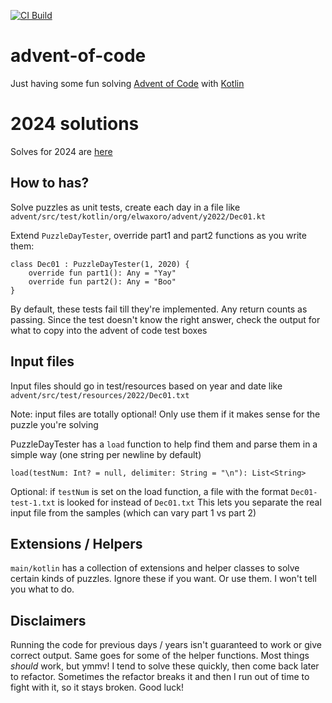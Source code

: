 [![CI Build](https://github.com/elwaxoro/advent-of-code/actions/workflows/gradle.yml/badge.svg)](https://github.com/elwaxoro/advent-of-code/actions/workflows/gradle.yml)

# advent-of-code
Just having some fun solving [Advent of Code](https://adventofcode.com/) with [Kotlin](https://kotlinlang.org/)

# 2024 solutions
Solves for 2024 are [here](https://github.com/elwaxoro/advent-of-code/tree/main/advent/src/test/kotlin/org/elwaxoro/advent/y2024)

## How to has?

Solve puzzles as unit tests, create each day in a file like `advent/src/test/kotlin/org/elwaxoro/advent/y2022/Dec01.kt`

Extend `PuzzleDayTester`, override part1 and part2 functions as you write them:

```
class Dec01 : PuzzleDayTester(1, 2020) {
    override fun part1(): Any = "Yay"
    override fun part2(): Any = "Boo"
}
```

By default, these tests fail till they're implemented. Any return counts as passing.
Since the test doesn't know the right answer, check the output for what to copy into the advent of code test boxes

## Input files
Input files should go in test/resources based on year and date like `advent/src/test/resources/2022/Dec01.txt`

Note: input files are totally optional! Only use them if it makes sense for the puzzle you're solving

PuzzleDayTester has a `load` function to help find them and parse them in a simple way (one string per newline by default)

```
load(testNum: Int? = null, delimiter: String = "\n"): List<String>
```

Optional: if `testNum` is set on the load function, a file with the format `Dec01-test-1.txt` is looked for instead of `Dec01.txt`
This lets you separate the real input file from the samples (which can vary part 1 vs part 2) 

## Extensions / Helpers
`main/kotlin` has a collection of extensions and helper classes to solve certain kinds of puzzles. Ignore these if you want. Or use them. I won't tell you what to do.

## Disclaimers
Running the code for previous days / years isn't guaranteed to work or give correct output. Same goes for some of the helper functions. Most things *should* work, but ymmv! I tend to solve these quickly, then come back later to refactor. Sometimes the refactor breaks it and then I run out of time to fight with it, so it stays broken. Good luck!
